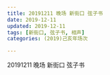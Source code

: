 ```yaml
---
title: 20191211 晚场 新街口 弦子书
date: 2019-12-11
updated: 2019-12-11
tags: [新街口, 弦子书, 相声]
categories: (2019)己亥年场次

---
```


20191211 晚场 新街口 弦子书